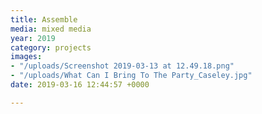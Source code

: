 ```yaml
---
title: Assemble
media: mixed media
year: 2019
category: projects
images:
- "/uploads/Screenshot 2019-03-13 at 12.49.18.png"
- "/uploads/What Can I Bring To The Party_Caseley.jpg"
date: 2019-03-16 12:44:57 +0000

---
```


